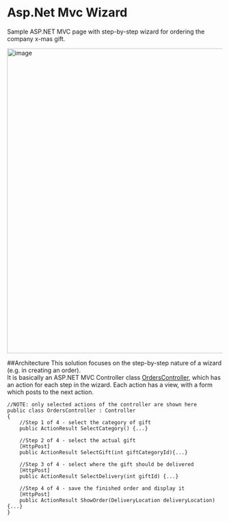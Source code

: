 # Asp.Net Mvc Wizard
Sample ASP.NET MVC page with step-by-step wizard for ordering the company x-mas gift.

<img width="713" alt="image" src="https://user-images.githubusercontent.com/3811290/204812610-8a7e1444-ba20-46ea-b8bb-1f030913ae99.png">

##Architecture
This solution focuses on the step-by-step nature of a wizard (e.g. in creating an order).  
It is basically an ASP.NET MVC Controller class [OrdersController](https://github.com/xnafan/AspNetMvcWizardSample/blob/master/AspNetMvcWizardSample/Controllers/OrdersController.cs), which has an action for each step in the wizard.
Each action has a view, with a form which posts to the next action.

    //NOTE: only selected actions of the controller are shown here
    public class OrdersController : Controller
    {
        //Step 1 of 4 - select the category of gift
        public ActionResult SelectCategory() {...}

        //Step 2 of 4 - select the actual gift
        [HttpPost]
        public ActionResult SelectGift(int giftCategoryId){...}

        //Step 3 of 4 - select where the gift should be delivered
        [HttpPost]
        public ActionResult SelectDelivery(int giftId) {...}

        //Step 4 of 4 - save the finished order and display it
        [HttpPost]
        public ActionResult ShowOrder(DeliveryLocation deliveryLocation) {...}
    }


